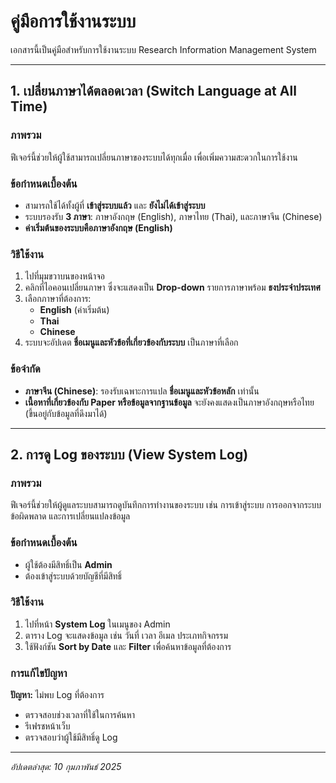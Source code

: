 # คู่มือการใช้งานระบบ

เอกสารนี้เป็นคู่มือสำหรับการใช้งานระบบ Research Information Management System

---

## 1. เปลี่ยนภาษาได้ตลอดเวลา (Switch Language at All Time)

### ภาพรวม
ฟีเจอร์นี้ช่วยให้ผู้ใช้สามารถเปลี่ยนภาษาของระบบได้ทุกเมื่อ เพื่อเพิ่มความสะดวกในการใช้งาน

### ข้อกำหนดเบื้องต้น
- สามารถใช้ได้ทั้งผู้ที่ **เข้าสู่ระบบแล้ว** และ **ยังไม่ได้เข้าสู่ระบบ**
- ระบบรองรับ **3 ภาษา**: ภาษาอังกฤษ (English), ภาษาไทย (Thai), และภาษาจีน (Chinese)
- **ค่าเริ่มต้นของระบบคือภาษาอังกฤษ (English)**

### วิธีใช้งาน
1. ไปที่มุมขวาบนของหน้าจอ
2. คลิกที่ไอคอนเปลี่ยนภาษา ซึ่งจะแสดงเป็น **Drop-down** รายการภาษาพร้อม **ธงประจำประเทศ**
3. เลือกภาษาที่ต้องการ: 
   - **English** (ค่าเริ่มต้น)
   - **Thai**
   - **Chinese**
4. ระบบจะอัปเดต **ชื่อเมนูและหัวข้อที่เกี่ยวข้องกับระบบ** เป็นภาษาที่เลือก

### ข้อจำกัด
- **ภาษาจีน (Chinese)**: รองรับเฉพาะการแปล **ชื่อเมนูและหัวข้อหลัก** เท่านั้น
- **เนื้อหาที่เกี่ยวข้องกับ Paper หรือข้อมูลจากฐานข้อมูล** จะยังคงแสดงเป็นภาษาอังกฤษหรือไทย (ขึ้นอยู่กับข้อมูลที่ดึงมาได้)

<!-- ### การแก้ไขปัญหา
**ปัญหา:** เปลี่ยนภาษาแล้ว แต่ระบบไม่เปลี่ยน
- รีเฟรชหน้าเว็บ
- ล้างแคชและคุกกี้ของเบราว์เซอร์
- ตรวจสอบว่าภาษาที่เลือกได้รับการรองรับ -->

---

## 2. การดู Log ของระบบ (View System Log)

### ภาพรวม
ฟีเจอร์นี้ช่วยให้ผู้ดูแลระบบสามารถดูบันทึกการทำงานของระบบ เช่น การเข้าสู่ระบบ การออกจากระบบ ข้อผิดพลาด และการเปลี่ยนแปลงข้อมูล

### ข้อกำหนดเบื้องต้น
- ผู้ใช้ต้องมีสิทธิ์เป็น **Admin**
- ต้องเข้าสู่ระบบด้วยบัญชีที่มีสิทธิ์

### วิธีใช้งาน
1. ไปที่หน้า **System Log** ในเมนูของ Admin
2. ตาราง Log จะแสดงข้อมูล เช่น วันที่ เวลา อีเมล ประเภทกิจกรรม
3. ใช้ฟังก์ชัน **Sort by Date** และ **Filter** เพื่อค้นหาข้อมูลที่ต้องการ

### การแก้ไขปัญหา
**ปัญหา:** ไม่พบ Log ที่ต้องการ
- ตรวจสอบช่วงเวลาที่ใช้ในการค้นหา
- รีเฟรชหน้าเว็บ
- ตรวจสอบว่าผู้ใช้มีสิทธิ์ดู Log

---



_อัปเดตล่าสุด: 10 กุมภาพันธ์ 2025_

